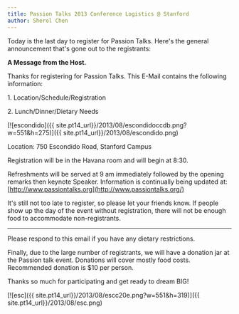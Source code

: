 ```yaml
---
title: Passion Talks 2013 Conference Logistics @ Stanford
author: Sherol Chen
---
```


Today is the last day to register for Passion Talks. Here's the general
announcement that's gone out to the registrants:

<!-- break -->

**A Message from the Host.**

Thanks for registering for Passion Talks. This E-Mail contains the
following information:

1\. Location/Schedule/Registration

2\. Lunch/Dinner/Dietary Needs

[![escondido]({{ site.pt14_url}}/2013/08/escondidoccdb.png?w=551&h=275)]({{ site.pt14_url}}/2013/08/escondido.png)

Location: 750 Escondido Road, Stanford Campus

Registration will be in the Havana room and will begin at 8:30.

Refreshments will be served at 9 am immediately followed by the opening
remarks then keynote Speaker. Information is continually being updated
at: [http://www.passiontalks.org](http://www.passiontalks.org/)

It's still not too late to register, so please let your friends know. If
people show up the day of the event without registration, there will not
be enough food to accommodate non-registrants.

----

Please respond to this email if you have any dietary restrictions.

Finally, due to the large number of registrants, we will have a donation
jar at the Passion talk event. Donations will cover mostly food costs.
Recommended donation is \$10 per person.

Thanks so much for participating and get ready to dream BIG!

[![esc]({{ site.pt14_url}}/2013/08/escc20e.png?w=551&h=319)]({{ site.pt14_url}}/2013/08/esc.png)
